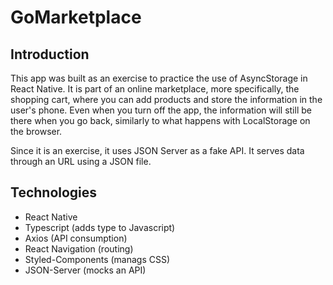 <h1>GoMarketplace</h1>

<h2>Introduction</h1>

<p>This app was built as an exercise to practice the use of AsyncStorage in React Native. 
It is part of an online marketplace, more specifically, the shopping cart, where you can 
add products and store the information in the user's phone. Even when you turn off the app,
the information will still be there when you go back, similarly to what happens with LocalStorage
on the browser.</p>
<p> Since it is an exercise, it uses JSON Server as a fake API. 
It serves data through an URL using a JSON file.</p> 

<h2>Technologies</h2>

<ul>
  <li>React Native</li>
  <li>Typescript (adds type to Javascript)</li>
  <li>Axios (API consumption)</li>
  <li>React Navigation (routing)</li>
  <li>Styled-Components (manags CSS)</li>
  <li>JSON-Server (mocks an API)</li>
</ul>
